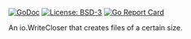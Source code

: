 [![GoDoc](https://godoc.org/github.com/henderjon/writesplitter?status.svg)](https://godoc.org/github.com/henderjon/writesplitter)
[![License: BSD-3](https://img.shields.io/badge/license-BSD--3-blue.svg)](https://img.shields.io/badge/license-BSD--3-blue.svg)
[![Go Report Card](https://goreportcard.com/badge/github.com/henderjon/writesplitter)](https://goreportcard.com/report/github.com/henderjon/writesplitter)

An io.WriteCloser that creates files of a certain size.
